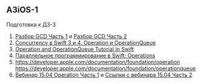 ## A3iOS-1

Подготовка к ДЗ-3
1. [Разбор GCD Часть 1](https://drive.google.com/open?id=1KseeornzGW2yx6h1M4LEEbiKB7UwcM11) и
[Разбор GCD Часть 2](https://drive.google.com/open?id=1Mb-oUWymU7z5ctFTi1HgQjY0VHz3XXa4)
1. [Concurrency в Swift 3 и 4. Operation и OperationQueue](https://habr.com/ru/post/335756)
1. [Operation and OperationQueue Tutorial in Swift](https://www.raywenderlich.com/5293-operation-and-operationqueue-tutorial-in-swift)
1. [Параллельное программирование в Swift: Operations](https://habr.com/ru/post/350096/)
1. https://developer.apple.com/documentation/foundation/operation
https://developer.apple.com/documentation/foundation/operationqueue
1. [Вебинар 15.04 Operation Часть 1]( https://drive.google.com/open?id=1IEB-SFMnVP_rwGWW6orxBdGh7JXaY4_v) и
[Ссылки с вебинара 15.04 Часть 2](https://drive.google.com/open?id=1Gx5DUIwutrp1XmJrgxBuFAvFkTHw2WkN)

